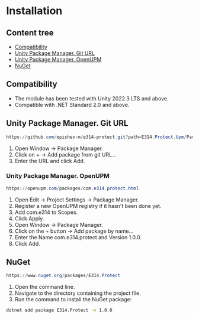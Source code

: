 # Installation

## Content tree

- [Compatibility](#compatibility)
- [Unity Package Manager. Git URL](#unity-package-manager-git-url)
- [Unity Package Manager. OpenUPM](#unity-package-manager-openupm)
- [NuGet](#nuget)

## Compatibility

- The module has been tested with Unity 2022.3 LTS and above.
- Compatible with .NET Standard 2.0 and above.

## Unity Package Manager. Git URL

```ps1
https://github.com/epishev-m/e314-protect.git?path=E314.Protect.Upm/Packages/com.e314.protect/#release/1.0.0
```

1. Open Window → Package Manager.
2. Click on + → Add package from git URL...
3. Enter the URL and click Add.

### Unity Package Manager. OpenUPM

```ps1
https://openupm.com/packages/com.e314.protect.html
```

1. Open Edit → Project Settings → Package Manager.
2. Register a new OpenUPM registry if it hasn't been done yet.
3. Add com.e314 to Scopes.
4. Click Apply.
5. Open Window → Package Manager.
6. Click on the + button → Add package by name...
7. Enter the Name com.e314.protect and Version 1.0.0.
8. Click Add.

## NuGet

```ps1
https://www.nuget.org/packages/E314.Protect
```

1. Open the command line.
2. Navigate to the directory containing the project file.
3. Run the command to install the NuGet package:

```sh
dotnet add package E314.Protect -v 1.0.0
```
